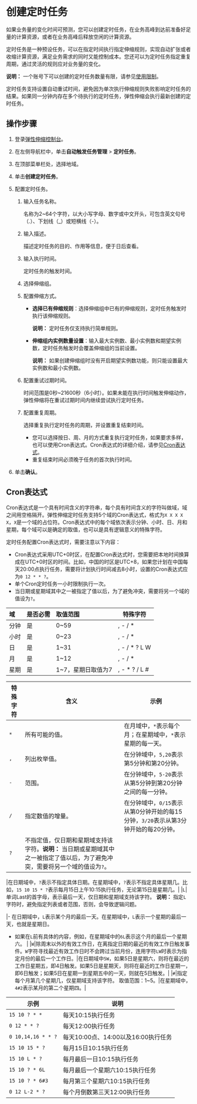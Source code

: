 # 创建定时任务

如果业务量的变化时间可预测，您可以创建定时任务，在业务高峰到达前准备好足量的计算资源，或者在业务高峰后释放空闲的计算资源。

定时任务是一种预设任务，可以在指定时间执行指定伸缩规则，实现自动扩张或者收缩计算资源，满足业务需求的同时又能控制成本。您还可以为定时任务指定重复周期，通过灵活的规则应对业务量的变化。

**说明：** 一个账号下可以创建的定时任务数量有限，请参见[使用限制](/intl.zh-CN/产品简介/使用限制.md)。

定时任务支持设置自动重试时间，避免因为单次执行伸缩规则失败影响定时任务的结果。如果同一分钟内存在多个待执行的定时任务，弹性伸缩会执行最新创建的定时任务。

## 操作步骤

1.  登录[弹性伸缩控制台](https://essnew.console.aliyun.com/)。

2.  在左侧导航栏中，单击**自动触发任务管理** \> **定时任务**。

3.  在顶部菜单栏处，选择地域。

4.  单击**创建定时任务**。

5.  配置定时任务。

    1.  输入任务名称。

        名称为2~64个字符，以大小写字母、数字或中文开头，可包含英文句号（.）、下划线（\_）或短横线（-）。

    2.  输入描述。

        描述定时任务的目的、作用等信息，便于日后查看。

    3.  输入执行时间。

        定时任务的触发时间。

    4.  选择伸缩组。

    5.  配置伸缩方式。

        -   **选择已有伸缩规则**：选择伸缩组中已有的伸缩规则，定时任务触发时执行该伸缩规则。

            **说明：** 定时任务仅支持执行简单规则。

        -   **伸缩组内实例数量设置**：输入最大实例数、最小实例数和期望实例数，定时任务触发时会覆盖伸缩组的当前设置。

            **说明：** 如果创建伸缩组时没有开启期望实例数功能，则只能设置最大实例数和最小实例数。

    6.  配置重试过期时间。

        时间范围是0秒~21600秒（6小时）。如果未能在执行时间触发伸缩动作，弹性伸缩将在重试过期时间内继续尝试执行定时任务。

    7.  配置重复周期。

        选择重复执行定时任务的周期，并设置重复结束时间。

        -   您可以选择按日、周、月的方式重复执行定时任务，如果要求多样，也可以使用Cron表达式。Cron表达式的详细介绍，请参见[Cron表达式](#section_xyx_exw_poc)。
        -   重复结束时间必须晚于任务的首次执行时间。
6.  单击**确认**。


## Cron表达式

Cron表达式是一个具有时间含义的字符串，每个具有时间含义的字符叫做域，域之间用空格隔开。弹性伸缩定时任务支持5个域的Cron表达式，格式为`X X X X X`，`X`是一个域的占位符。Cron表达式中的每个域依次表示分钟、小时、日、月和星期，每个域可以是确定的取值，也可以是具有逻辑意义的特殊字符。

定时任务配置Cron表达式时，需要注意以下内容：

-   Cron表达式采用UTC+0时区，在配置Cron表达式时，您需要把本地时间换算成在UTC+0时区的时间。比如，中国的时区是UTC+8，如果您计划在中国每天20:00点执行任务，需要将计划执行时间减去8小时，设置的Cron表达式应为`0 12 * * ?`。
-   单个Cron定时任务一小时限制执行一次。
-   当日期或星期域其中之一被指定了值以后，为了避免冲突，需要将另一个域的值设为`?`。

|域|是否必需|取值范围|特殊字符|
|:-|:---|:---|----|
|分钟|是|0~59|, - / \*|
|小时|是|0~23|, - / \*|
|日|是|1~31|, - / \* ? L W|
|月|是|1~12|, - / \*|
|星期|是|1~7，星期日取值为7|, - \* ? / L \#|

|特殊字符|含义|示例|
|----|--|--|
|`*`|所有可能的值。|在月域中，`*`表示每个月；在星期域中，`*`表示星期的每一天。|
|`,`|列出枚举值。|在分钟域中，`5,20`表示第5分钟和第20分钟。|
|`-`|范围。|在分钟域中，`5-20`表示从第5分钟到第20分钟之间的每一分钟。|
|`/`|指定数值的增量。|在分钟域中，`0/15`表示从第0分钟开始的每15分钟，`3/20`表示从第3分钟开始的每20分钟。|
|`?`|不指定值，仅日期和星期域支持该字符。**说明：** 当日期或星期域其中之一被指定了值以后，为了避免冲突，需要将另一个域的值设为`?`。

|在日期域中，`?`表示不指定具体日期。在星期域中，`?`表示不指定具体星期几。比如，`15 10 15 * ?`表示每月15日上午10:15执行任务，无论第15日是星期几。|
|`L`|单词Last的首字母，表示最后一天，仅日期和星期域支持该字符。 **说明：** 指定`L`字符时，避免指定列表或者范围，否则，会导致逻辑问题。

|-   在日期域中，`L`表示某个月的最后一天。在星期域中，`L`表示一个星期的最后一天，也就是星期日。
-   如果在`L`前有具体的内容，例如，在星期域中的`6L`表示这个月的最后一个星期六。 |
|`W`|除周末以外的有效工作日，在离指定日期的最近的有效工作日触发事件。`W`字符寻找最近有效工作日时不会跨过当前月份，连用字符`LW`时表示为指定月份的最后一个工作日。|在日期域中`5W`，如果5日是星期六，则将在最近的工作日星期五，即4日触发。如果5日是星期天，则将在最近的工作日星期一，即6日触发；如果5日在星期一到星期五中的一天，则就在5日触发。|
|`#`|指定每个月第几个星期几，仅星期域支持该字符。 取值范围：1~5。|在星期域中，`4#2`表示某月的第二个星期四。|

|示例|说明|
|--|--|
|`15 10 ? * *`|每天10:15执行任务|
|`0 12 * * ?`|每天12:00执行任务|
|`0 10,14,16 * * ?`|每天10:00点、14:00以及16:00执行任务|
|`15 10 15 * ?`|每月15日10:15执行任务|
|`15 10 L * ?`|每月最后一日10:15执行任务|
|`15 10 ? * 6L`|每月最后一个星期六10:15执行任务|
|`15 10 ? * 6#3`|每月第三个星期六10:15执行任务|
|`0 12 L-2 * ?`|每个月倒数第三天12:00执行任务|

